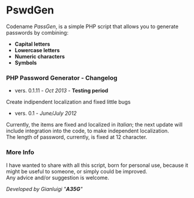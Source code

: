 PswdGen
=======

Codename *PassGen*, is a simple PHP script that allows you to generate passwords by combining:

* **Capital letters**
* **Lowercase letters**
* **Numeric characters**
* **Symbols**

### PHP Password Generator - Changelog

* vers. 0.1.11 - *Oct 2013* - __Testing period__

Create indipendent localization and fixed little bugs

* vers. 0.1 - *June/July 2012*

Currently, the items are fixed and localized in *Italian*; the next update will include integration into the code, to make independent localization.  
The length of password, currently, is fixed at 12 character.

### More Info

I have wanted to share with all this script, born for personal use, because it might be useful to someone, or simply could be improved.  
Any advice and/or suggestion is welcome.

*Developed by Gianluigi "__A35G__"*